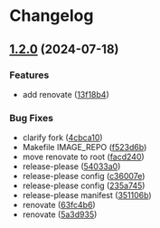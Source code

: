 # Changelog

## [1.2.0](https://github.com/anthr76/k8s-pod-mutator-webhook/compare/k8s-pod-mutator-webhook-v1.1.1...k8s-pod-mutator-webhook-v1.2.0) (2024-07-18)


### Features

* add renovate ([13f18b4](https://github.com/anthr76/k8s-pod-mutator-webhook/commit/13f18b4103a4e9dfbd1f9f53d4b674d5313d39bd))


### Bug Fixes

* clarify fork ([4cbca10](https://github.com/anthr76/k8s-pod-mutator-webhook/commit/4cbca10d6abbd9b2115a7e26a73bec6edd145fc9))
* Makefile IMAGE_REPO ([f523d6b](https://github.com/anthr76/k8s-pod-mutator-webhook/commit/f523d6be22eb0ba9b2d2c4f26c701cb466cf8bb9))
* move renovate to root ([facd240](https://github.com/anthr76/k8s-pod-mutator-webhook/commit/facd2405410cf15d2a15e5069649d449ccfadbca))
* release-please ([54033a0](https://github.com/anthr76/k8s-pod-mutator-webhook/commit/54033a03015684545e06c29a2c8dfbed0a329c45))
* release-please config ([c36007e](https://github.com/anthr76/k8s-pod-mutator-webhook/commit/c36007efbbe0b66370938b9b35d74da02d2863fe))
* release-please config ([235a745](https://github.com/anthr76/k8s-pod-mutator-webhook/commit/235a74545c302b7a1ad300280160db54e675cb2f))
* release-please manifest ([351106b](https://github.com/anthr76/k8s-pod-mutator-webhook/commit/351106b25478e6dce91d8cb73c241d4236fa3f23))
* renovate ([63fc4b6](https://github.com/anthr76/k8s-pod-mutator-webhook/commit/63fc4b68271b19b26816131fc9017e5a2f3437ca))
* renovate ([5a3d935](https://github.com/anthr76/k8s-pod-mutator-webhook/commit/5a3d935d0bcb636ca2e84d7fcde75f455e809a61))
